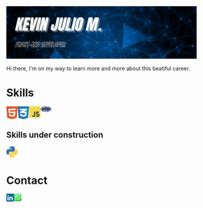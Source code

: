 <img src="img/kevin_banner.jpg">
<br>
<p>Hi there, I'm on my way to learn more and more about this beatiful career.</p>

<h1>Skills</h1>
<img align="left" width="30px" src="img/html-1.svg" alt="HTML">
<img align="left" width="30px" src="img/css-3.svg" alt="CSS">
<img align="left" width="30px" src="img/logo-javascript.svg" alt="JAVASCRIPT">
<img align="left" width="30px" src="img/php-1.svg" alt="PHP">
<br>
<br>
<h2>Skills under construction</h2>
<img align="left" width="30px" src="img/python-5.svg" alt="PYTHON">
<br>
<br>
<h1>Contact</h1>
<a href="https://www.linkedin.com/in/kevinjm1987/" target="_blank"><img align="left" width="20px" src="img/linkedin-icon-2.svg" alt="Linkedin"></a><a href="https://walink.co/8788e5" target="_blank"><img align="left" width="20px" src="img/whatsapp-icon.svg" alt="Whatsapp"></a></a>
